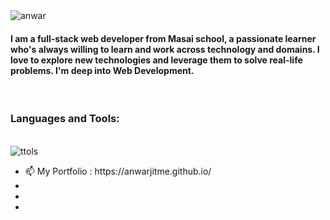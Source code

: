 <!-- <h1 style="textAlign:center" >Hi I'm Anwar Hossain</h1> -->
<img src="https://user-images.githubusercontent.com/103638817/204331955-33f9e8a6-f0d1-4b61-a560-ab3f535ce8fb.jpg" alt="anwar" />
<h4>I am a full-stack web developer from Masai school, a passionate learner who's always willing to learn and work across technology and domains. I love to explore new technologies and leverage them to solve real-life problems. I'm deep into Web Development.</h4>
<br/>
<div>
<h3>Languages and Tools:</h3><br/>
  <img src="https://user-images.githubusercontent.com/103638817/204336116-0d7e0088-c7b1-478f-9a4b-7d66cee2cc21.png" alt="ttols"/>
</div>
<ul>
  <li>📫 My Portfolio : <a>https://anwarjitme.github.io/</a></li>
  <li></li>
  <li></li>
  <li></li>
</ul>




<!--
**anwarjitme/anwarjitme** is a ✨ _special_ ✨ repository because its `README.md` (this file) appears on your GitHub profile.

Here are some ideas to get you started:

- 🔭 I’m currently working on ...
- 🌱 I’m currently learning ...
- 👯 I’m looking to collaborate on ...
- 🤔 I’m looking for help with ...
- 💬 Ask me about ...
- 📫 How to reach me: ...
- 😄 Pronouns: ...
- ⚡ Fun fact: ...
-->
